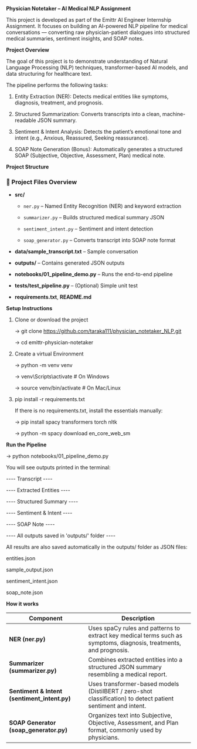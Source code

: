 **Physician Notetaker – AI Medical NLP Assignment**

This project is developed as part of the Emittr AI Engineer Internship Assignment.
It focuses on building an AI-powered NLP pipeline for medical conversations — converting raw physician-patient dialogues into structured medical summaries, sentiment insights, and SOAP notes.


**Project Overview**

The goal of this project is to demonstrate understanding of Natural Language Processing (NLP) techniques, transformer-based AI models, and data structuring for healthcare text.

The pipeline performs the following tasks:

1. Entity Extraction (NER): Detects medical entities like symptoms, diagnosis, treatment, and prognosis.

2. Structured Summarization: Converts transcripts into a clean, machine-readable JSON summary.

3. Sentiment & Intent Analysis: Detects the patient’s emotional tone and intent (e.g., Anxious, Reassured, Seeking reassurance).

4. SOAP Note Generation (Bonus): Automatically generates a structured SOAP (Subjective, Objective, Assessment, Plan) medical note.


**Project Structure**
                          
### 📂 Project Files Overview

- **src/**
  
  - `ner.py` – Named Entity Recognition (NER) and keyword extraction  

  - `summarizer.py` – Builds structured medical summary JSON  

  - `sentiment_intent.py` – Sentiment and intent detection  

  - `soap_generator.py` – Converts transcript into SOAP note format  

- **data/sample_transcript.txt** – Sample conversation  

- **outputs/** – Contains generated JSON outputs  

- **notebooks/01_pipeline_demo.py** – Runs the end-to-end pipeline  

- **tests/test_pipeline.py** – (Optional) Simple unit test  

- **requirements.txt**, **README.md**


**Setup Instructions**

1. Clone or download the project

   -> git clone https://github.com/taraka111/physician_notetaker_NLP.git
   
   -> cd emittr-physician-notetaker

3. Create a virtual Environment
   
   -> python -m venv venv
   
   -> venv\Scripts\activate     # On Windows
   
   -> source venv/bin/activate  # On Mac/Linux

5. pip install -r requirements.txt

   If there is no requirements.txt, install the essentials manually:
   
   -> pip install spacy transformers torch nltk
   
   -> python -m spacy download en_core_web_sm


**Run the Pipeline**
  
  -> python notebooks/01_pipeline_demo.py

You will see outputs printed in the terminal:

---- Transcript ----

---- Extracted Entities ----

---- Structured Summary ----

---- Sentiment & Intent ----

---- SOAP Note ----

---- All outputs saved in 'outputs/' folder ----


All results are also saved automatically in the outputs/ folder as JSON files:

entities.json

sample_output.json

sentiment_intent.json

soap_note.json


**How it works**

| Component                                    | Description                                                                                                        |
| -------------------------------------------- | ------------------------------------------------------------------------------------------------------------------ |
| **NER (ner.py)**                             | Uses spaCy rules and patterns to extract key medical terms such as symptoms, diagnosis, treatments, and prognosis. |
| **Summarizer (summarizer.py)**               | Combines extracted entities into a structured JSON summary resembling a medical report.                            |
| **Sentiment & Intent (sentiment_intent.py)** | Uses transformer-based models (DistilBERT / zero-shot classification) to detect patient sentiment and intent.      |
| **SOAP Generator (soap_generator.py)**       | Organizes text into Subjective, Objective, Assessment, and Plan format, commonly used by physicians.               |



  
   
